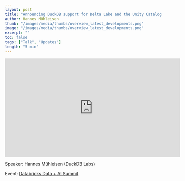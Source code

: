 ```yaml
---
layout: post
title: "Announcing DuckDB support for Delta Lake and the Unity Catalog extension"
author: Hannes Mühleisen
thumb: "/images/media/thumbs/overview_latest_developments.png"
image: "/images/media/thumbs/overview_latest_developments.png"
excerpt: ""
toc: false
tags: ["Talk", "Updates"]
length: "5 min"
---
```


<div class="video-container">
<iframe width="560" height="315" src="https://www.youtube-nocookie.com/embed/wuP6iEYH11E?si=7nUCLymvtVwG51nc" title="YouTube video player" frameborder="0" allow="accelerometer; autoplay; clipboard-write; encrypted-media; gyroscope; picture-in-picture; web-share" referrerpolicy="strict-origin-when-cross-origin" allowfullscreen></iframe>
</div>

Speaker: Hannes Mühleisen (DuckDB Labs)

Event: [Databricks Data + AI Summit](https://www.databricks.com/dataaisummit/)
